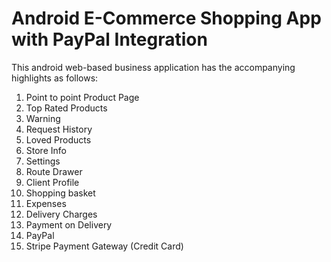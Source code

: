 # Android E-Commerce Shopping App with PayPal Integration
This android web-based business application has the accompanying highlights as follows:
1. Point to point Product Page
2. Top Rated Products
3. Warning
4. Request History
5. Loved Products
6. Store Info
7. Settings
8. Route Drawer
9. Client Profile
10. Shopping basket
11. Expenses
12. Delivery Charges
13. Payment on Delivery
14. PayPal
15. Stripe Payment Gateway (Credit Card)
